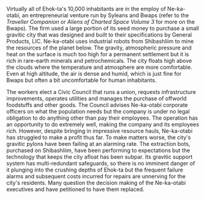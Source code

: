 
Virtually all of Ehok-ta's 10,000 inhabitants are in the employ of Ne-ka-otabi, an entrepreneurial venture run by Syleans and Bwaps (refer to the _Traveller Companion_ or _Aliens of Charted Space Volume 3_ for more on the Bwaps). The firm used a large portion of its seed money to purchase a small gravitic city that was designed and built to their specifications by General Products, LIC. Ne-ka-otabi uses industrial robots from Shibashliim to mine the resources of the planet below. The gravity, atmospheric pressure and heat on the surface is much too high for a permanent settlement  but it is rich in rare-earth minerals and petrochemicals. The city floats high above the clouds where the temperature and atmosphere are more comfortable. Even at high altitude, the air is dense and humid, which is just fine for Bwaps but often a bit uncomfortable for human inhabitants.

The workers elect a Civic Council that runs a union, requests infrastructure improvements, operates utilities and manages the purchase of offworld foodstuffs and other goods. The Council advises Ne-ka-otabi corporate officers on what the population needs but the company is under no legal obligation to do anything other than pay their employees. The operation has an opportunity to do extremely well, making the company and its employees rich. However, despite bringing in impressive resource hauls, Ne-ka-otabi has struggled to make a profit thus far. To make matters worse, the city's gravitic pylons have been failing at an alarming rate. The extraction bots, purchased on Shibashliim, have been performing to expectations but the technology that keeps the city afloat has been subpar. Its gravitic support system has multi-redundant safeguards, so there is no imminent danger of it plunging into the crushing depths of Ehok-ta but the frequent failure alarms and subsequent costs incurred for repairs are unnerving for the city's residents. Many question the decision making of the Ne-ka-otabi executives and have petitioned to have them replaced.
